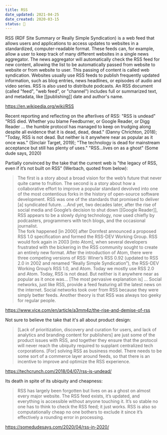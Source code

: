```yaml
---
title: RSS
date_updated: 2021-04-25
date_created: 2020-03-15
status: 🌻
---
```


RSS (RDF Site Summary or Really Simple Syndication) is a web feed that allows users and applications to access updates to websites in a standardized, computer-readable format. These feeds can, for example, allow a user to keep track of many different websites in a single news aggregator. The news aggregator will automatically check the RSS feed for new content, allowing the list to be automatically passed from website to website or from website to user. This passing of content is called web syndication. Websites usually use RSS feeds to publish frequently updated information, such as blog entries, news headlines, or episodes of audio and video series. RSS is also used to distribute podcasts. An RSS document (called "feed", "web feed", or "channel") includes full or summarized text, and metadata, like [[publishing]] date and author's name.

<https://en.wikipedia.org/wiki/RSS>

Recent reporting and reflecting on the afterlives of RSS: "RSS is undead" "RSS died. Whether you blame Feedburner, or Google Reader, or Digg Reader ... the humble protocol has managed to keep on trudging along despite all evidence that it is dead, dead, dead." (Danny Chrichton, 2018); "Today, RSS is not dead. But neither is it anywhere near as popular as it once was." (Sinclair Target, 2019); "The technology is dead for mainstream acceptance but still has plenty of uses." "RSS...lives on as a ghost" (Some dude says, 2020)

Partially convinced by the take that the current web is "the legacy of RSS, even if it’s not built on RSS" (Werbach, quoted from below):

> The first is a story about a broad vision for the web’s future that never quite came to fruition. The second is a story about how a collaborative effort to improve a popular standard devolved into one of the most contentious forks in the history of open-source software development. RSS was one of the standards that promised to deliver [a] syndicated future. ...And yet, two decades later, after the rise of social media and Google’s decision to shut down [[Google Reader]], RSS appears to be a slowly dying technology, now used chiefly by podcasters, programmers with tech blogs, and the occasional journalist.  
> The fork happened [in 2000] after Dornfest announced a proposed RSS 1.0 specification and formed the RSS-DEV Working Group. RSS would fork again in 2003 [into Atom], when several developers frustrated with the bickering in the RSS community sought to create an entirely new format. After the introduction of Atom, there were three competing versions of RSS: Winer’s RSS 0.92 (updated to RSS 2.0 in 2002 and renamed “Really Simple Syndication”), the RSS-DEV Working Group’s RSS 1.0, and Atom. Today we mostly use RSS 2.0 and Atom.
> Today, RSS is not dead. But neither is it anywhere near as popular as it once was... [The most pervasive explanation is] ... Social networks, just like RSS, provide a feed featuring all the latest news on the internet. Social networks took over from RSS because they were simply better feeds. Another theory is that RSS was always too geeky for regular people. 

<https://www.vice.com/en/article/a3mm4z/the-rise-and-demise-of-rss>

Not sure to believe the take that it's all about product design:

> [Lack of prioritization, discovery and curation for users, and lack of analytics and branding content for publishers] are just some of the product issues with RSS, and together they ensure that the protocol will never reach the ubiquity required to supplant centralized tech corporations. [For] solving RSS as business model. There needs to be some sort of a commerce layer around feeds, so that there is an incentive to improve and optimize the RSS experience.

<https://techcrunch.com/2018/04/07/rss-is-undead/>

Its death in spite of its ubiquity and cheapness:

> RSS has largely been forgotten but lives on as a ghost on almost every major website. The RSS feed exists, it’s updated, and everything is accessible without anyone touching it. It’s so stable no one has to think to check the RSS feed; it just works. RSS is also so computationally cheap no one bothers to exclude it since it’s effectively a rounding error in processing.

<https://somedudesays.com/2020/04/rss-in-2020/>
